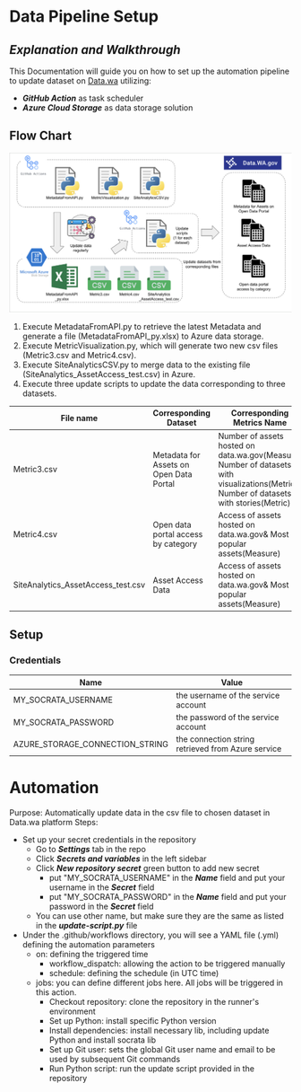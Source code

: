 # Data Pipeline Setup
## _Explanation and Walkthrough_

This Documentation will guide you on how to set up the automation pipeline to update dataset on [Data.wa](https://data.wa.gov/) utilizing:
- _**GitHub Action**_ as task scheduler
- _**Azure Cloud Storage**_ as data storage solution


## Flow Chart
![Alt text](./FlowChart_Updated.png)

1. Execute MetadataFromAPI.py to retrieve the latest Metadata and generate a file (MetadataFromAPI_py.xlsx) to Azure data storage.
2. Execute MetricVisualization.py, which will generate two new csv files (Metric3.csv and Metric4.csv).
3. Execute SiteAnalyticsCSV.py to merge data to the existing file (SiteAnalytics_AssetAccess_test.csv) in Azure.
4. Execute three update scripts to update the data corresponding to three datasets.

| File name | Corresponding Dataset | Corresponding Metrics Name |
| ----------| ----------------------| ---------------------------|
| Metric3.csv | Metadata for Assets on Open Data Portal | Number of assets hosted on data.wa.gov(Measure) </br> Number of datasets with visualizations(Metric) </br> Number of datasets with stories(Metric) |
| Metric4.csv | Open data portal access by category | Access of assets hosted on data.wa.gov& Most popular assets(Measure) |
| SiteAnalytics_AssetAccess_test.csv | Asset Access Data | Access of assets hosted on data.wa.gov& Most popular assets(Measure) |

## Setup

### Credentials

| Name | Value |
| ------ | ------ |
| MY_SOCRATA_USERNAME | the username of the service account |
| MY_SOCRATA_PASSWORD | the password of the service account |
|AZURE_STORAGE_CONNECTION_STRING| the connection string retrieved from Azure service |



# Automation
Purpose: Automatically update data in the csv file to chosen dataset in Data.wa platform
Steps: 
- Set up your secret credentials in the repository
  - Go to ***Settings*** tab in the repo
  - Click ***Secrets and variables*** in the left sidebar
  - Click ***New repository secret*** green button to add new secret
    - put "MY_SOCRATA_USERNAME" in the ***Name*** field and put your username in the ***Secret*** field
    - put "MY_SOCRATA_PASSWORD" in the ***Name*** field and put your password in the ***Secret*** field
  - You can use other name, but make sure they are the same as listed in the ***update-script.py*** file
- Under the .github/workflows directory, you will see a YAML file (.yml) defining the automation parameters
  - on: defining the triggered time
    - workflow_dispatch: allowing the action to be triggered manually
    - schedule: defining the schedule (in UTC time)
  - jobs: you can define different jobs here. All jobs will be triggered in this action.
    - Checkout repository: clone the repository in the runner's environment
    - Set up Python: install specific Python version
    - Install dependencies: install necessary lib, including update Python and install socrata lib
    - Set up Git user: sets the global Git user name and email to be used by subsequent Git commands
    - Run Python script: run the update script provided in the repository
